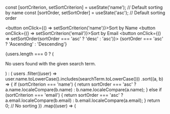const [sortCriterion, setSortCriterion] = useState('name'); // Default sorting by name const [sortOrder, setSortOrder] = useState('asc'); // Default sorting order

<button onClick={() => setSortCriterion('name')}>Sort by Name</button> <button onClick={() => setSortCriterion('email')}>Sort by Email</button> <button onClick={() => setSortOrder(sortOrder === 'asc' ? 'desc' : 'asc')}> {sortOrder === 'asc' ? 'Ascending' : 'Descending'} </button>

{users.length === 0 ? ( <p>No users found with the given search term.</p> ) : ( users .filter((user) => user.name.toLowerCase().includes(searchTerm.toLowerCase())) .sort((a, b) => { if (sortCriterion === 'name') { return sortOrder === 'asc' ? a.name.localeCompare(b.name) : b.name.localeCompare(a.name); } else if (sortCriterion === 'email') { return sortOrder === 'asc' ? a.email.localeCompare(b.email) : b.email.localeCompare(a.email); } return 0; // No sorting }) .map((user) => (

